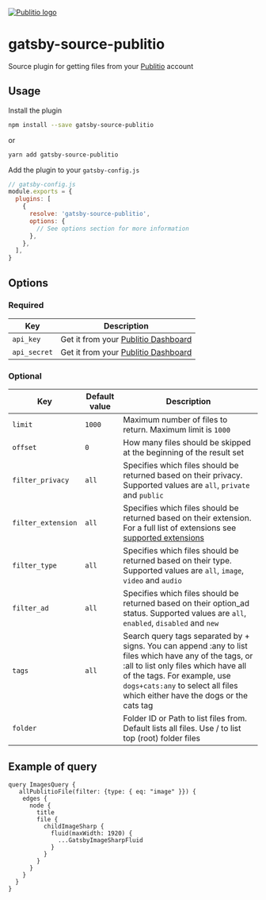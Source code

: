 [![Publitio logo](https://media.publit.io/file/publitio_logo-lB.png)](https://publit.io?fpr=1229)

# gatsby-source-publitio

Source plugin for getting files from your [Publitio](https://publit.io?fpr=1229) account

## Usage

Install the plugin

```sh
npm install --save gatsby-source-publitio
```

or

```sh
yarn add gatsby-source-publitio
```

Add the plugin to your `gatsby-config.js`

```javascript
// gatsby-config.js
module.exports = {
  plugins: [
    {
      resolve: 'gatsby-source-publitio',
      options: {
        // See options section for more information
      },
    },
  ],
}
```

## Options

### Required

| Key         | Description                                                        |
| ----------- | ------------------------------------------------------------------ |
| `api_key`    | Get it from your [Publitio Dashboard](https://publit.io/dashboard) |
| `api_secret` | Get it from your [Publitio Dashboard](https://publit.io/dashboard) |

### Optional

| Key                | Default value | Description                                                                                                                                                                                                                                                  |
| ------------------ | ------------- | ------------------------------------------------------------------------------------------------------------------------------------------------------------------------------------------------------------------------------------------------------------ |
| `limit`            | `1000`        | Maximum number of files to return. Maximum limit is `1000`                                                                                                                                                                                                   |
| `offset`           | `0`           | How many files should be skipped at the beginning of the result set                                                                                                                                                                                          |
| `filter_privacy`   | `all`         | Specifies which files should be returned based on their privacy. Supported values are `all`, `private` and `public`                                                                                                                                          |
| `filter_extension` | `all`         | Specifies which files should be returned based on their extension. For a full list of extensions see [supported extensions](https://publit.io/docs/#create-file)                                                                                             |
| `filter_type`      | `all`         | Specifies which files should be returned based on their type. Supported values are `all`, `image`, `video` and `audio`                                                                                                                                       |
| `filter_ad`        | `all`         | Specifies which files should be returned based on their option_ad status. Supported values are `all`, `enabled`, `disabled` and `new`                                                                                                                        |
| `tags`             | `all`         | Search query tags separated by + signs. You can append :any to list files which have any of the tags, or :all to list only files which have all of the tags. For example, use `dogs+cats:any` to select all files which either have the dogs or the cats tag |
| `folder`           |               | Folder ID or Path to list files from. Default lists all files. Use / to list top (root) folder files                                                                                                                                                         |



## Example of query

```
query ImagesQuery {
   allPublitioFile(filter: {type: { eq: "image" }}) {
    edges {
      node {
        title
        file {
          childImageSharp {
            fluid(maxWidth: 1920) {
              ...GatsbyImageSharpFluid
            }
          }
        }
      }
    }
  }
}
```


